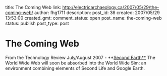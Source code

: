 title: The Coming Web
link: http://electricarchaeology.ca/2007/05/29/the-coming-web/
author: fhg1711
description: 
post_id: 36
created: 2007/05/29 13:53:00
created_gmt: 
comment_status: open
post_name: the-coming-web
status: publish
post_type: post

# The Coming Web

From the Technology Review July/August 2007 - **[Second Earth**](http://www.technologyreview.com/Infotech/18911/page1/) The World Wide Web will soon be absorbed into the World Wide Sim: an environment combining elements of Second Life and Google Earth.